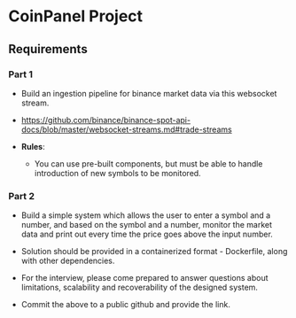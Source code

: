 # CoinPanel Project

## Requirements

### Part 1

- Build an ingestion pipeline for binance market data via this websocket stream.
- https://github.com/binance/binance-spot-api-docs/blob/master/websocket-streams.md#trade-streams

- **Rules**:
  - You can use pre-built components, but must be able to handle
    introduction of new symbols to be monitored.

### Part 2

- Build a simple system which allows the user to enter a symbol and a
number, and based on the symbol and a number, monitor the market data
and print out every time the price goes above the input number.

- Solution should be provided in a containerized format - Dockerfile, along with other dependencies.
- For the interview, please come prepared to answer questions about
limitations, scalability and recoverability of the designed system.

- Commit the above to a public github and provide the link.
